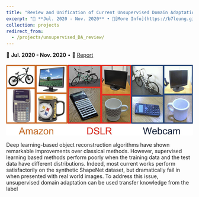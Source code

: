 ```yaml
---
title: "Review and Unification of Current Unsupervised Domain Adaptation Methods"
excerpt: "📅 **Jul. 2020 - Nov. 2020** • 🔎[More Info](https://b7leung.github.io/projects/unsupervised_DA_review) • 📄 [Report](https://b7leung.github.io/files/Unsupervised_Domain_Adaptation.pdf) <br/> Proposes a unified taxonomy to generalize most of the current methods in unsupervised domain adaptation. Also takes a deep look into Contrastive Adaptation Networks, and ways to improve performance. <br/><img src='/images/da_review_main_picture.jpg'>"
collection: projects
redirect_from: 
  - /projects/unsupervised_DA_review/
---
```


📅 **Jul. 2020 - Nov. 2020** • 📄 [Report](https://b7leung.github.io/files/Unsupervised_Domain_Adaptation.pdf)

<img src='/images/da_review_main_picture.jpg'>

Deep learning-based object reconstruction algorithms
have shown remarkable improvements over classical methods. However, supervised learning based methods perform
poorly when the training data and the test data have different distributions. Indeed, most current works perform
satisfactorily on the synthetic ShapeNet dataset, but dramatically fail in when presented with real world images. To
address this issue, unsupervised domain adaptation can be
used transfer knowledge from the label